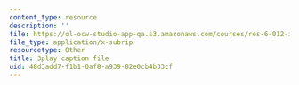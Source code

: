 ```yaml
---
content_type: resource
description: ''
file: https://ol-ocw-studio-app-qa.s3.amazonaws.com/courses/res-6-012-introduction-to-probability-spring-2018/48d3add7f1b10af8a93982e0cb4b33cf_eFDU7t6Jxzc.srt
file_type: application/x-subrip
resourcetype: Other
title: 3play caption file
uid: 48d3add7-f1b1-0af8-a939-82e0cb4b33cf
---
```

